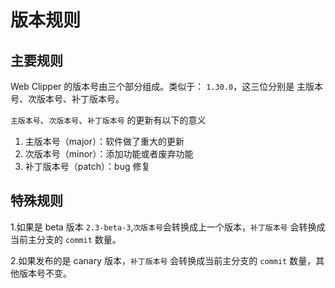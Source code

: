# 版本规则

## 主要规则

Web Clipper 的版本号由三个部分组成。类似于： `1.30.0`，这三位分别是 主版本号、次版本号、补丁版本号。

`主版本号`、`次版本号`、`补丁版本号` 的更新有以下的意义

1. 主版本号（major）：软件做了重大的更新
2. 次版本号（minor）：添加功能或者废弃功能
3. 补丁版本号（patch）：bug 修复

## 特殊规则

1.如果是 beta 版本 `2.3-beta-3`,`次版本号`会转换成上一个版本，`补丁版本号` 会转换成当前主分支的 `commit` 数量。

2.如果发布的是 canary 版本，`补丁版本号` 会转换成当前主分支的 `commit` 数量，其他版本号不变。
